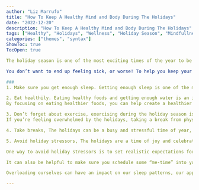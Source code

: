 ```yaml
---
author: "Liz Marrufo"
title: "How To Keep A Healthy Mind and Body During The Holidays"
date: "2022-12-20"
description: "How To Keep A Healthy Mind and Body During The Holidays"
tags: ["Healthy", "Holidays", "Wellness", "Holiday Season", "Mindfullness"]
categories: ["themes", "syntax"]
ShowToc: true
TocOpen: true

The holiday season is one of the most exciting times of the year to be around, but it’s also a turbulent time for your body and mind. During this time, you need to step up the workout routine and keep your stress levels under control.

You don’t want to end up feeling sick, or worse! To help you keep your body and mind healthy during the holidays, here are some tips:

###
1. Make sure you get enough sleep. Getting enough sleep is one of the most important steps to maintaining good physical and mental health during the holiday season. Sleep helps us to stay energized and alert, and is essential for our overall wellness. It also helps to regulate our mood and gives us a sense of well-being. The holidays can be a hectic time, and it can be difficult to get the recommended 7–9 hours of sleep per night. To make sure you are getting enough restful sleep, establish a regular bedtime routine, turn off all screens and gadgets at least an hour before bed, and avoid eating or drinking anything caffeinated in the afternoon or evening.

2. Eat healthily. Eating healthy foods and getting enough water is an important component of maintaining your physical and mental well-being during the holidays. Eating a balanced diet full of nutrient-rich foods will help you stay energized and focused throughout the season. Aim to incorporate plenty of fresh fruits and vegetables into your daily diet for added vitamins and minerals. You can also focus on incorporating lean proteins, whole grains, and dairy products. Eating foods that are high in healthy fats and antioxidants, like fish, nuts, and avocado can also be beneficial for your overall wellness. Taking small steps to improve your diet now can have a lasting impact on your health.
By focusing on eating healthier foods, you can help create a healthier lifestyle for yourself that can be sustained long after the holiday season is over. Make sure to check in with yourself regularly to monitor how your dietary choices are affecting your physical and mental health. Eating well is essential for managing stress, boosting your immunity, and improving your overall wellness.

3. Don’t forget about exercise, exercising during the holiday season is an important way to maintain your health and well-being. Exercise can help keep your body strong, improve your mood, and reduce stress. It can also help you sleep better and boost your energy levels. There are many ways to get in your daily exercise during the holidays. Going for a walk or jogging outside is a great way to enjoy the outdoors and get some physical activity. You could also try joining a local gym or fitness class. If you’re short on time, you can still get a good workout at home with online videos or apps.
If you’re feeling overwhelmed by the holidays, taking a break from physical activity can be beneficial. Just 15 minutes of exercise can help clear your head and improve your mental state. Exercising with friends or family can also be a great way to boost your motivation and have some quality time together. So don’t forget to make exercise a priority this holiday season!

4. Take breaks, The holidays can be a busy and stressful time of year, but it’s important to take a break from all the hustle and bustle. Taking breaks throughout the day can help you stay focused, energized, and healthy. Schedule in some downtime for yourself each day, whether that means going for a walk, reading a book, or doing something creative. Make sure to take time to relax and enjoy the holiday season with friends and family. You don’t have to do it all — take a break, and focus on taking care of yourself.

5. Avoid holiday stressors, The holidays are a time of joy and celebration, but the hustle and bustle of the season can take its toll on your mental and physical health. Taking steps to avoid holiday stressors can help you keep your mind and body healthy during this special time of year.

One way to avoid holiday stressors is to set realistic expectations for yourself and your family. Don’t overextend yourself by taking on too many tasks or activities. Know your limits and don’t be afraid to say no if you feel overwhelmed.

It can also be helpful to make sure you schedule some “me-time” into your routine, even if it’s just a few minutes each day. This can help you stay centered and relaxed so you can enjoy the holidays without getting too overwhelmed.

Overloading ourselves can have an impact on our sleep patterns, our appetites (or lack of them), and our moods. Whether we’re jetting off to exotic locales and squeezing in last-minute parties with family, friends, and coworkers, or biting off more than we can chew in terms of shopping and decorating, the holidays often bring out the worst habits in us. And while there’s nothing wrong with looking forward to the joys that come along with the holiday season — making sure you’re physically and mentally prepared for it will make your experiences that much better.

---
```


